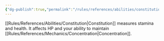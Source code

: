```yaml
---
{"dg-publish":true,"permalink":"/rules/references/abilities/constitution/"}
---
```


[[Rules/References/Abilities/Constitution\|Constitution]] measures stamina and health. It affects HP and your ability to maintain [[Rules/References/Mechanics/Concentration\|Concentration]].